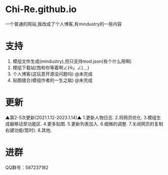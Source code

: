 # Chi-Re.github.io
一个普通的网站,我改成了个人博客,有mindustry的一些内容

# 支持
1. 模组文件生成(mindustry),但只支持mod.json(有个什么用啊)
2. 模组下载站(饱和你等着啊∠(ᐛ」∠)＿)
3. 个人博客(这玩意开源没问题吗) @未完成
4. 贴图缝合(模组作者的一生之敌) @未完成

# 更新
▲第2-5次更新(2021.1.12-2023.1.14)▲
1.更新人物日志.
2.将网页优化.
3.模组生成器移动至功能区.
4.更多贴图.
5.更新列表加入.
6.细微的调整.
7.关闭网页的复制右键功能(暂时).
8.其他.

# 进群
QQ群号：587237182